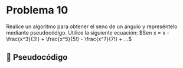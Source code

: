 # Problema 10
Realice un algoritmo para obtener el seno de un ángulo y represéntelo mediante pseudocódigo. Utilice la siguiente ecuación:
$Sen x = x - \frac{x^3}{3!} + \frac{x^5}{5!} - \frac{x^7}{7!} + ...$

## 📝 Pseudocódigo
```
